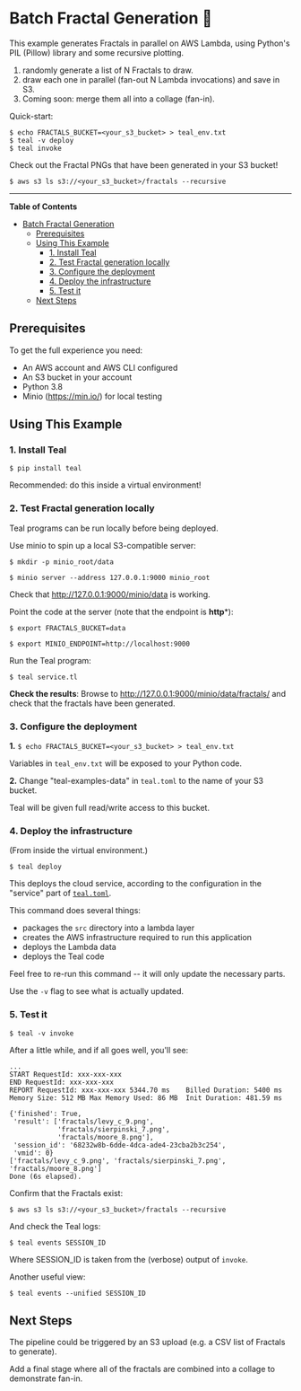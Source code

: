 # Batch Fractal Generation 💮

This example generates Fractals in parallel on AWS Lambda, using Python's PIL
(Pillow) library and some recursive plotting.

1. randomly generate a list of N Fractals to draw.
2. draw each one in parallel (fan-out N Lambda invocations) and save in S3.
3. Coming soon: merge them all into a collage (fan-in).

Quick-start:

```
$ echo FRACTALS_BUCKET=<your_s3_bucket> > teal_env.txt
$ teal -v deploy
$ teal invoke
```

Check out the Fractal PNGs that have been generated in your S3 bucket!

```
$ aws s3 ls s3://<your_s3_bucket>/fractals --recursive
```

---


<!-- markdown-toc start - Don't edit this section. Run M-x markdown-toc-refresh-toc -->
**Table of Contents**

- [Batch Fractal Generation](#batch-fractal-generation)
    - [Prerequisites](#prerequisites)
    - [Using This Example](#using-this-example)
        - [1. Install Teal](#1-install-teal)
        - [2. Test Fractal generation locally](#2-test-fractal-generation-locally)
        - [3. Configure the deployment](#3-configure-the-deployment)
        - [4. Deploy the infrastructure](#4-deploy-the-infrastructure)
        - [5. Test it](#5-test-it)
    - [Next Steps](#next-steps)

<!-- markdown-toc end -->


## Prerequisites

To get the full experience you need:
- An AWS account and AWS CLI configured
- An S3 bucket in your account
- Python 3.8
- Minio (https://min.io/) for local testing


## Using This Example


### 1. Install Teal

```
$ pip install teal
```

Recommended: do this inside a virtual environment!


### 2. Test Fractal generation locally

Teal programs can be run locally before being deployed.

Use minio to spin up a local S3-compatible server:

```
$ mkdir -p minio_root/data

$ minio server --address 127.0.0.1:9000 minio_root
```

Check that http://127.0.0.1:9000/minio/data is working.

Point the code at the server (note that the endpoint is **http***):

```
$ export FRACTALS_BUCKET=data

$ export MINIO_ENDPOINT=http://localhost:9000
```

Run the Teal program:

```
$ teal service.tl
```

**Check the results**: Browse to http://127.0.0.1:9000/minio/data/fractals/ and
check that the fractals have been generated.


### 3. Configure the deployment

**1.** `$ echo FRACTALS_BUCKET=<your_s3_bucket> > teal_env.txt`

Variables in `teal_env.txt` will be exposed to your Python code.

**2.** Change "teal-examples-data" in `teal.toml` to the name of your S3 bucket.

Teal will be given full read/write access to this bucket.


### 4. Deploy the infrastructure

(From inside the virtual environment.)

```
$ teal deploy
```

This deploys the cloud service, according to the configuration in the "service"
part of [`teal.toml`](teal.toml).

This command does several things:
- packages the `src` directory into a lambda layer
- creates the AWS infrastructure required to run this application
- deploys the Lambda data
- deploys the Teal code

Feel free to re-run this command -- it will only update the necessary parts.

Use the `-v` flag to see what is actually updated.


### 5. Test it

```
$ teal -v invoke
```

After a little while, and if all goes well, you'll see:

```
...
START RequestId: xxx-xxx-xxx
END RequestId: xxx-xxx-xxx
REPORT RequestId: xxx-xxx-xxx 5344.70 ms	Billed Duration: 5400 ms	Memory Size: 512 MB	Max Memory Used: 86 MB	Init Duration: 481.59 ms

{'finished': True,
 'result': ['fractals/levy_c_9.png',
            'fractals/sierpinski_7.png',
            'fractals/moore_8.png'],
 'session_id': '68232w8b-6dde-4dca-ade4-23cba2b3c254',
 'vmid': 0}
['fractals/levy_c_9.png', 'fractals/sierpinski_7.png', 'fractals/moore_8.png']
Done (6s elapsed).
```

Confirm that the Fractals exist:

```
$ aws s3 ls s3://<your_s3_bucket>/fractals --recursive
```

And check the Teal logs:

```
$ teal events SESSION_ID
```

Where SESSION_ID is taken from the (verbose) output of `invoke`.

Another useful view:

```
$ teal events --unified SESSION_ID
```


## Next Steps

The pipeline could be triggered by an S3 upload (e.g. a CSV list of Fractals to
generate).

Add a final stage where all of the fractals are combined into a collage to
demonstrate fan-in.

